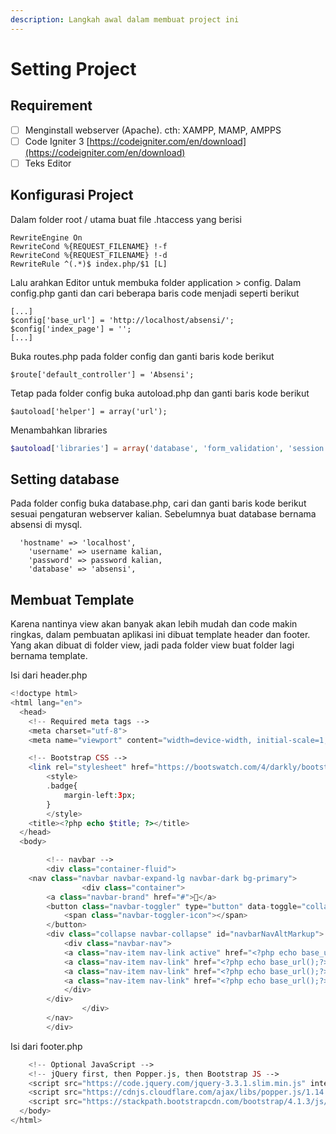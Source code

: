 ```yaml
---
description: Langkah awal dalam membuat project ini
---
```


# Setting Project

## Requirement

* [ ] Menginstall webserver \(Apache\). cth: XAMPP, MAMP, AMPPS
* [ ] Code Igniter 3 [https://codeigniter.com/en/download](https://codeigniter.com/en/download)
* [ ] Teks Editor

## Konfigurasi Project

Dalam folder root / utama buat file .htaccess yang berisi

```text
RewriteEngine On
RewriteCond %{REQUEST_FILENAME} !-f
RewriteCond %{REQUEST_FILENAME} !-d
RewriteRule ^(.*)$ index.php/$1 [L]
```

Lalu arahkan Editor untuk membuka folder application &gt; config. Dalam config.php ganti dan cari beberapa baris code menjadi seperti berikut

```text
[...]
$config['base_url'] = 'http://localhost/absensi/';
$config['index_page'] = '';
[...]
```

Buka routes.php pada folder config dan ganti baris kode berikut

```text
$route['default_controller'] = 'Absensi';
```

Tetap pada folder config buka autoload.php dan ganti baris kode berikut

```text
$autoload['helper'] = array('url');
```

Menambahkan libraries

```php
$autoload['libraries'] = array('database', 'form_validation', 'session');
```

## Setting database

Pada folder config buka database.php, cari dan ganti baris kode berikut sesuai pengaturan webserver kalian. Sebelumnya buat database bernama absensi di mysql.

```text
  'hostname' => 'localhost',
    'username' => username kalian,
    'password' => password kalian,
    'database' => 'absensi',
```

## Membuat Template

Karena nantinya view akan banyak akan lebih mudah dan code makin ringkas, dalam pembuatan aplikasi ini dibuat template header dan footer. Yang akan dibuat di folder view, jadi pada folder view buat folder lagi bernama template.

Isi dari header.php

```php
<!doctype html>
<html lang="en">
  <head>
    <!-- Required meta tags -->
    <meta charset="utf-8">
    <meta name="viewport" content="width=device-width, initial-scale=1, shrink-to-fit=no">

    <!-- Bootstrap CSS -->
    <link rel="stylesheet" href="https://bootswatch.com/4/darkly/bootstrap.min.css">
        <style>
        .badge{
            margin-left:3px;
        }
        </style>
    <title><?php echo $title; ?></title>
  </head>
  <body>

        <!-- navbar -->
        <div class="container-fluid">
    <nav class="navbar navbar-expand-lg navbar-dark bg-primary">
                <div class="container">
        <a class="navbar-brand" href="#">📖</a>
        <button class="navbar-toggler" type="button" data-toggle="collapse" data-target="#navbarNavAltMarkup" aria-controls="navbarNavAltMarkup" aria-expanded="false" aria-label="Toggle navigation">
            <span class="navbar-toggler-icon"></span>
        </button>
        <div class="collapse navbar-collapse" id="navbarNavAltMarkup">
            <div class="navbar-nav">
            <a class="nav-item nav-link active" href="<?php echo base_url();?>">⌚Absensi <span class="sr-only">(current)</span></a>
            <a class="nav-item nav-link" href="<?php echo base_url();?>mahasiswa">👨‍🎓Data Mahasiswa</a>
            <a class="nav-item nav-link" href="<?php echo base_url();?>dosen">🤵Data Dosen</a>
            <a class="nav-item nav-link" href="<?php echo base_url();?>matkul">📚Data Mata-Kuliah</a>
            </div>
        </div>    
                </div>
        </nav>
        </div>
```

Isi dari footer.php

```php
    <!-- Optional JavaScript -->
    <!-- jQuery first, then Popper.js, then Bootstrap JS -->
    <script src="https://code.jquery.com/jquery-3.3.1.slim.min.js" integrity="sha384-q8i/X+965DzO0rT7abK41JStQIAqVgRVzpbzo5smXKp4YfRvH+8abtTE1Pi6jizo" crossorigin="anonymous"></script>
    <script src="https://cdnjs.cloudflare.com/ajax/libs/popper.js/1.14.3/umd/popper.min.js" integrity="sha384-ZMP7rVo3mIykV+2+9J3UJ46jBk0WLaUAdn689aCwoqbBJiSnjAK/l8WvCWPIPm49" crossorigin="anonymous"></script>
    <script src="https://stackpath.bootstrapcdn.com/bootstrap/4.1.3/js/bootstrap.min.js" integrity="sha384-ChfqqxuZUCnJSK3+MXmPNIyE6ZbWh2IMqE241rYiqJxyMiZ6OW/JmZQ5stwEULTy" crossorigin="anonymous"></script>
  </body>
</html>
```

